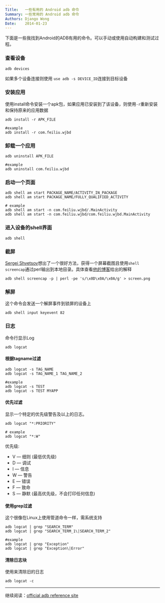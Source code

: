 ```yaml
---
Title:   一些有用的 Android adb 命令
Summary: 一些常用的 Android adb 命令
Authors: Django Wong
Date:    2014-01-23
---
```


下面是一些我找到Android的ADB有用的命令。可以手动或使用自动构建和测试过程。

### 查看设备

	adb devices
	
如果多个设备连接则使用 `use adb -s DEVICE_ID`连接到目标设备

### 安装应用

使用install命令安装一个apk包，如果应用已安装到了该设备，则使用`-r`重新安装和保持原来的应用数据

	adb install -r APK_FILE
	
	#example
	adb install -r com.feiliu.wjbd
	
### 卸载一个应用

	adb uninstall APK_FILE
	
	#example
	adb uninstall com.feiliu.wjbd
	
### 启动一个页面

	adb shell am start PACKAGE_NAME/ACTIVITY_IN_PACKAGE
	adb shell am start PACKAGE_NAME/FULLY_QUALIFIED_ACTIVITY

	# example
	adb shell am start -n com.feiliu.wjbd/.MainActivity
	adb shell am start -n com.feiliu.wjbd/com.feiliu.wjbd.MainActivity
	
### 进入设备的shell界面

	adb shell
	
### 截屏

[Sergei Shvetsov](https://plus.google.com/113036707377007500168/)想出了一个很好方法，获得一个屏幕截图且使用`shell screencap`通过perl输出到本地目录。具体查看[他的博客](http://blog.shvetsov.com/2013/02/grab-android-screenshot-to-computer-via.html)给出的解释

	adb shell screencap -p | perl -pe 's/\x0D\x0A/\x0A/g' > screen.png
	
### 解屏

这个命令会发送一个解屏事件到锁屏的设备上

	adb shell input keyevent 82
	
### 日志

命令行显示Log

	adb logcat
	
#### 根据tagname过滤

	adb logcat -s TAG_NAME
	adb logcat -s TAG_NAME_1 TAG_NAME_2

	#example
	adb logcat -s TEST
	adb logcat -s TEST MYAPP
	
#### 优先过滤

显示一个特定的优先级警告及以上的日志。

	adb logcat "*:PRIORITY"

	# example
	adb logcat "*:W"
	
优先级:

- V — 细则 (最低优先级)
- D — 调试
- I — 信息
- W — 警告
- E — 错误
- F — 致命
- S — 静默 (最高优先级，不会打印任何信息)

#### 使用grep过滤


这个很像在Linux上使用管道命令一样，需系统支持

	adb logcat | grep "SEARCH_TERM"
	adb logcat | grep "SEARCH_TERM_1\|SEARCH_TERM_2"

	#example
	adb logcat | grep "Exception"
	adb logcat | grep "Exception\|Error"

#### 清除日志块
	
使用来清除旧的日志

	adb logcat -c


- - - - - - -

继续阅读：[official adb reference site](http://developer.android.com/tools/help/adb.html)
